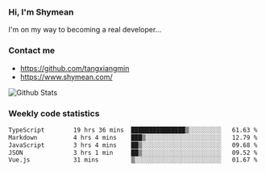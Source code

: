 ### Hi, I'm Shymean

I'm on my way to becoming a real developer...

### Contact me

- <https://github.com/tangxiangmin>
- <https://www.shymean.com/>

![Github Stats](https://github-readme-stats.vercel.app/api?username=tangxiangmin&show_icons=true&theme=dark)


###  Weekly code statistics

<!--START_SECTION:waka-->

```txt
TypeScript        19 hrs 36 mins  ███████████████▒░░░░░░░░░   61.63 %
Markdown          4 hrs 4 mins    ███▒░░░░░░░░░░░░░░░░░░░░░   12.79 %
JavaScript        3 hrs 4 mins    ██▒░░░░░░░░░░░░░░░░░░░░░░   09.68 %
JSON              3 hrs 1 min     ██▒░░░░░░░░░░░░░░░░░░░░░░   09.52 %
Vue.js            31 mins         ▒░░░░░░░░░░░░░░░░░░░░░░░░   01.67 %
```

<!--END_SECTION:waka-->